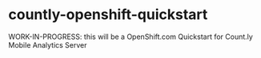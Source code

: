 countly-openshift-quickstart
============================

WORK-IN-PROGRESS: this will be a OpenShift.com Quickstart for Count.ly Mobile Analytics Server
